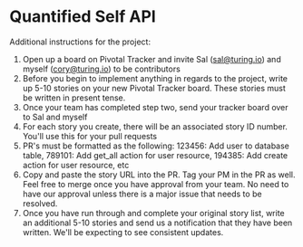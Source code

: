 # Quantified Self API


Additional instructions for the project:
1. Open up a board on Pivotal Tracker and invite Sal (sal@turing.io) and myself (cory@turing.io) to be contributors
2. Before you begin to implement anything in regards to the project, write up 5-10 stories on your new Pivotal Tracker board. These stories must be written in present tense.
3. Once your team has completed step two, send your tracker board over to Sal and myself
4. For each story you create, there will be an associated story ID number. You'll use this for your pull requests
5. PR's must be formatted as the following: 123456: Add user to database table, 789101: Add get_all action for user resource, 194385: Add create action for user resource, etc
6. Copy and paste the story URL into the PR. Tag your PM in the PR as well. Feel free to merge once you have approval from your team. No need to have our approval unless there is a major issue that needs to be resolved.
7. Once you have run through and complete your original story list, write an additional 5-10 stories and send us a notification that they have been written. We'll be expecting to see consistent updates.
